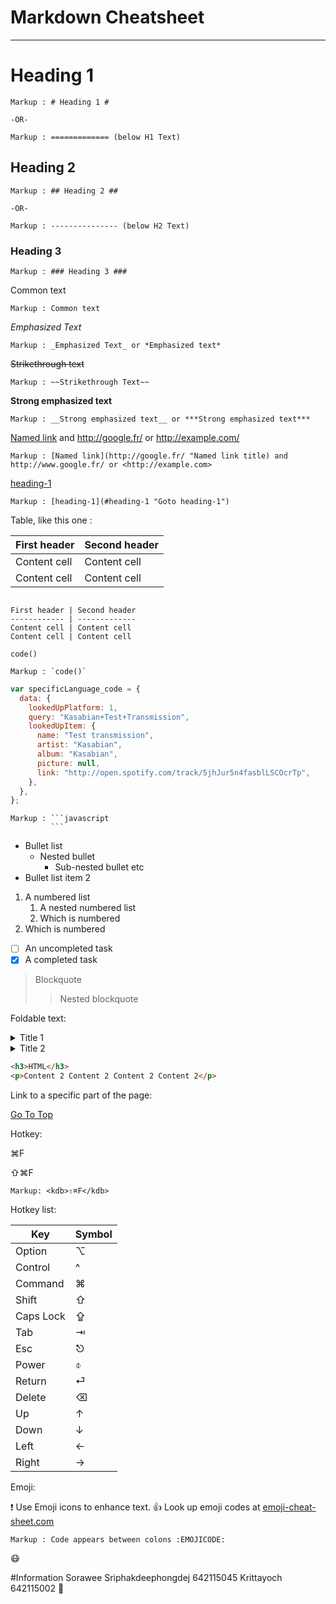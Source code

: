 # Markdown Cheatsheet<a name= "TOP"></a>

---

# Heading 1

    Markup : # Heading 1 #

    -OR-

    Markup : ============= (below H1 Text)

## Heading 2

    Markup : ## Heading 2 ##

    -OR-

    Markup : --------------- (below H2 Text)

### Heading 3

    Markup : ### Heading 3 ###

Common text

    Markup : Common text

_Emphasized Text_

    Markup : _Emphasized Text_ or *Emphasized text*

~~Strikethrough text~~

    Markup : ~~Strikethrough Text~~

**Strong emphasized text**

    Markup : __Strong emphasized text__ or ***Strong emphasized text***

[Named link](http://www.google.fr/ "Named link title") and http://google.fr/ or <http://example.com/>

    Markup : [Named link](http://google.fr/ "Named link title) and http://www.google.fr/ or <http://example.com>

[heading-1](#heading-1 "Goto heading-1")

    Markup : [heading-1](#heading-1 "Goto heading-1")

Table, like this one :

| First header | Second header |
| ------------ | ------------- |
| Content cell | Content cell  |
| Content cell | Content cell  |

```

First header | Second header
------------ | -------------
Content cell | Content cell
Content cell | Content cell

```

`code()`

    Markup : `code()`

```javascript
var specificLanguage_code = {
  data: {
    lookedUpPlatform: 1,
    query: "Kasabian+Test+Transmission",
    lookedUpItem: {
      name: "Test transmission",
      artist: "Kasabian",
      album: "Kasabian",
      picture: null,
      link: "http://open.spotify.com/track/5jhJur5n4fasblLSCOcrTp",
    },
  },
};
```

    Markup : ```javascript
             ```

- Bullet list
  - Nested bullet
    - Sub-nested bullet etc
- Bullet list item 2

1. A numbered list
   1. A nested numbered list
   2. Which is numbered
2. Which is numbered

- [ ] An uncompleted task
- [x] A completed task

> Blockquote
>
> > Nested blockquote

Foldable text:

<details>
    <summary>Title 1</summary>
    <p>Content 1 Content 1 Content 1 Content 1 </p>
</details>
<details>
    <summary>Title 2</summary>
    <p>Content 2 Content 2 Content 2 Content 2 </p>
</details>

```html
<h3>HTML</h3>
<p>Content 2 Content 2 Content 2 Content 2</p>
```

Link to a specific part of the page:

[Go To Top](#TOP)

Hotkey:

<kdb>⌘F</kdb>

<kdb>⇧⌘F</kdb>

    Markup: <kdb>⇧⌘F</kdb>

Hotkey list:

| Key       | Symbol |
| --------- | ------ |
| Option    | ⌥      |
| Control   | ^      |
| Command   | ⌘      |
| Shift     | ⇧      |
| Caps Lock | ⇪      |
| Tab       | ⇥      |
| Esc       | ⎋      |
| Power     | ⌽      |
| Return    | ⏎      |
| Delete    | ⌫      |
| Up        | ↑      |
| Down      | ↓      |
| Left      | ←      |
| Right     | →      |

Emoji:

:exclamation: Use Emoji icons to enhance text. :+1: Look up emoji codes at [emoji-cheat-sheet.com](http://emoji-cheat-sheet.com)

    Markup : Code appears between colons :EMOJICODE:

:mask:

#Information
Sorawee Sriphakdeephongdej
642115045
Krittayoch 642115002 🗿
